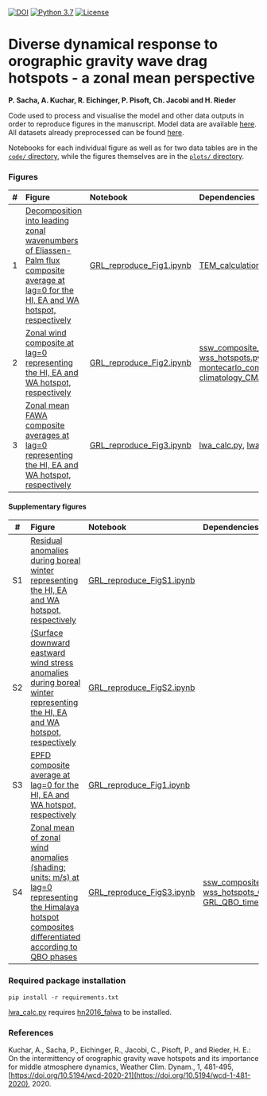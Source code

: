 [![DOI](https://zenodo.org/badge/DOI/10.5281/zenodo.4300028.svg)](https://doi.org/10.5281/zenodo.4300028)
[![Python 3.7](https://img.shields.io/badge/python-3.6-blue.svg)](https://www.python.org/downloads/release/python-369/)
[![License](https://img.shields.io/badge/License-MIT-yellow.svg)](LICENSE)

# Diverse dynamical response to orographic gravity wave drag hotspots - a zonal mean perspective
**P. Sacha, A. Kuchar, R. Eichinger, P. Pisoft, Ch. Jacobi and H. Rieder**

Code used to process and visualise the model and other data outputs in order to reproduce figures in the manuscript.
Model data are available [here](http://climate-modelling.canada.ca/climatemodeldata/cmam/output/CMAM/CMAM30-SD/index.shtml). All datasets already preprocessed can be found [here](https://data.mendeley.com/datasets/j3hj7f9t67/3).

Notebooks for each individual figure as well as for two data tables are in the [`code/` directory](code), while the figures themselves are in the [`plots/` directory](plots).

### Figures
|  #  | Figure                                                                                                                                                                                                    | Notebook                                                                              | Dependencies                                                                                                                                                             |
|:---:|:----------------------------------------------------------------------------------------------------------------------------------------------------------------------------------------------------------|:--------------------------------------------------------------------------------------|:-------------------------------------------------------------------------------------------------------------------------------------------------------------------------|
|  1 | [Decomposition into leading zonal wavenumbers of Eliassen-Palm flux composite average at lag=0 for the HI, EA and WA hotspot, respectively](plots/EPFD+EPfluxes+wavenumbers-0123_anomalies_all_20days_zm_wEPFDsignificancetropopause_DJFonly_pvalue005.pdf)                                                      | [GRL_reproduce_Fig1.ipynb](code/GRL_reproduce_Fig1.ipynb)                 |      [TEM_calculation-w-GetWaves.py](code/TEM_calculation-w-GetWaves.py)                                                                                                                      |
|  2 | [Zonal wind composite at lag=0 representing the HI, EA and WA hotspot, respectively](plots/ua_anomalies_all_20days_zm_wsignificance_DJFonly_Berlin_cm.pdf)                | [GRL_reproduce_Fig2.ipynb](code/GRL_reproduce_Fig2.ipynb)                 | [ssw_composite_cmam_optimized2-wss_hotspots.py](code/ssw_composite_cmam_optimized2-wss_hotspots.py), [montecarlo_composites_script.py](code/montecarlo_composites_script.py), [climatology_CMAM_woSSW.py](code/climatology_CMAM_woSSW.py)                                                                                                                               |
|  3 | [Zonal mean FAWA composite averages at lag=0 representing the HI, EA and WA hotspot, respectively](code/lwatend_anomalies_all_20days_zm_wsignificance_DJFonly.pdf) | [GRL_reproduce_Fig3.ipynb](code/GRL_reproduce_Fig3.ipynb)                     |     [lwa_calc.py](code/lwa_calc.py), [lwa_tendency_calc.py](code/lwa_tendency_calc.py)                                                                                                                       |

#### Supplementary figures
|  #  | Figure                                                                                                                                                                                                    | Notebook                                                                              | Dependencies                                                                                                                                                             |
|:---:|:----------------------------------------------------------------------------------------------------------------------------------------------------------------------------------------------------------|:--------------------------------------------------------------------------------------|:-------------------------------------------------------------------------------------------------------------------------------------------------------------------------|
|  S1 | [Residual anomalies during boreal winter representing the HI, EA and WA hotspot, respectively](plots//TEM-res3-new_anomalies_all_20days_zm_wosignificance_DJFonly.pdf)                                               | [GRL_reproduce_FigS1.ipynb](code/GRL_reproduce_FigS1.ipynb)                     | |
| S2 | [{Surface downward eastward wind stress anomalies during boreal winter representing the HI, EA and WA hotspot, respectively](plots/tauu_anomalies_allwclim_20days_wsignificancefrom10000_PlateCarree_DJFonly.pdf)                                                                              | [GRL_reproduce_FigS2.ipynb](code/GRL_reproduce_FigS2.ipynb)                       |                                                                                                                                    |
|  S3 | [EPFD composite average at lag=0 for the HI, EA and WA hotspot, respectively](plots/EPFD+EPfluxes_anomalies_all_20days_zm_wEPFDsignificancetropopause_DJFonly+alllayers.pdf)                                                                              | [GRL_reproduce_Fig1.ipynb](code/GRL_reproduce_FigS3.ipynb)                       |                                                                                                                                      |
|  S4 | [Zonal mean of zonal wind anomalies (shading; units: m/s) at lag=0 representing the Himalaya hotspot composites differentiated according to QBO phases](plots/ua_anomalies_all_20days_zm_wosignificance_DJFonly_QBO_Himalyasonly.pdf)                                                                              | [GRL_reproduce_FigS3.ipynb](code/GRL_reproduce_FigS4.ipynb)                       |             [ssw_composite_cmam_optimized2-wss_hotspots_QBO.py](code/ssw_composite_cmam_optimized2-wss_hotspots_QBO.py),           [GRL_QBO_timeseries4composites_CMAM.ipynb](code/GRL_QBO_timeseries4composites_CMAM.ipynb )                                                                                                            |

### Required package installation
`pip install -r requirements.txt`

[lwa_calc.py](code/lwa_calc.py) requires [hn2016_falwa](https://github.com/csyhuang/hn2016_falwa) to be installed.

### References

Kuchar, A., Sacha, P., Eichinger, R., Jacobi, C., Pisoft, P., and Rieder, H. E.: On the intermittency of orographic gravity wave hotspots and its importance for middle atmosphere dynamics, Weather Clim. Dynam., 1, 481-495, [https://doi.org/10.5194/wcd-2020-21](https://doi.org/10.5194/wcd-1-481-2020), 2020.
